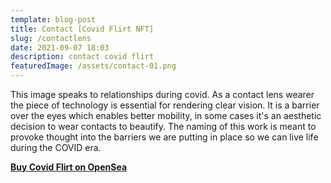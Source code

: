 ```yaml
---
template: blog-post
title: Contact [Covid Flirt NFT]
slug: /contactlens
date: 2021-09-07 18:03
description: contact covid flirt
featuredImage: /assets/contact-01.png
---
```

This image speaks to relationships during covid. As a contact lens wearer the piece of technology is essential for rendering clear vision. It is a barrier over the eyes which enables better mobility, in some cases it's an aesthetic decision to wear contacts to beautify. The naming of this work is meant to provoke thought into the barriers we are putting in place so we can live life during the COVID era.

**[Buy Covid Flirt on OpenSea](https://opensea.io/assets/0x495f947276749ce646f68ac8c248420045cb7b5e/75511496996509083340559006059282024395904634734945582606826898896355283959809)**